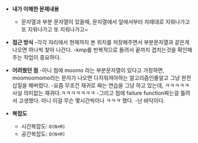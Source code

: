 - **내가 이해한 문제내용**
    - 문자열과 부분 문자열이 있을때, 문자열에서 앞에서부터 차례대로 지워나가고 또 지워나가고 또 지워나가고~

- **접근 방식**
    -각각 자리에서 현재까지 본 위치를 저장해주면서 부분문자열과 같은게 나오면 하나씩 찾아 나간다.
    -kmp를 반복적으로 돌려서 끝까지 겹치는것을 확인해주는 작업이 중요하다.
 
- **어려웠던 점**
    -아니 첨에 moomo 라는 부분문자열이 있다고 가정하면, moomoomomo라는 문자가 나오면 다지워져야하는 알고리즘인줄알고
    그냥 완전 삽질을 해버렸다.
    -요즘 무조건 재귀로 짜는 연습을 그냥 하고 있는데, ㅋㅋㅋㅋㅋ 사실 의미없는 재귀다.ㅋㅋㅋㅋㅋㅋㅋ
    -그리고 첨에 failure function짜는걸 틀려서 고생했다. 아니 이걸 무슨 몇시간씩이나 ㅋㅋㅋ 했다.
    -난 바닥이다.

- **복잡도**
  - 시간복잡도: `O(N+M)`
  - 공간복잡도: `O(N+M)`

